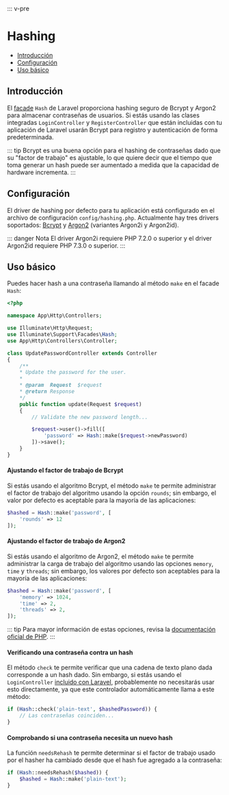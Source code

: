 ::: v-pre

# Hashing

- [Introducción](#introduction)
- [Configuración](#configuration)
- [Uso básico](#basic-usage)

<a name="introduction"></a>
## Introducción

El [facade](/facades.html) `Hash` de Laravel proporciona hashing seguro de Bcrypt y Argon2 para almacenar contraseñas de usuarios. Si estás usando las clases integradas `LoginController` y `RegisterController` que están incluidas con tu aplicación de Laravel usarán Bcrypt para registro y autenticación de forma predeterminada.

::: tip
Bcrypt es una buena opción para el hashing de contraseñas dado que su "factor de trabajo" es ajustable, lo que quiere decir que el tiempo que toma generar un hash puede ser aumentado a medida que la capacidad de hardware incrementa.
:::

<a name="configuration"></a>
## Configuración

El driver de hashing por defecto para tu aplicación está configurado en el archivo de configuración `config/hashing.php`. Actualmente hay tres drivers soportados: [Bcrypt](https://en.wikipedia.org/wiki/Bcrypt) y [Argon2](https://en.wikipedia.org/wiki/Argon2) (variantes Argon2i y Argon2id).

::: danger Nota
El driver Argon2i requiere PHP 7.2.0 o superior y el driver Argon2id requiere PHP 7.3.0 o superior.
:::

<a name="basic-usage"></a>
## Uso básico

Puedes hacer hash a una contraseña llamando al método `make` en el facade `Hash`:

```php
<?php

namespace App\Http\Controllers;

use Illuminate\Http\Request;
use Illuminate\Support\Facades\Hash;
use App\Http\Controllers\Controller;

class UpdatePasswordController extends Controller
{
    /**
    * Update the password for the user.
    *
    * @param  Request  $request
    * @return Response
    */
    public function update(Request $request)
    {
        // Validate the new password length...

        $request->user()->fill([
            'password' => Hash::make($request->newPassword)
        ])->save();
    }
}
```

#### Ajustando el factor de trabajo de Bcrypt

Si estás usando el algoritmo Bcrypt, el método `make` te permite administrar el factor de trabajo del algoritmo usando la opción `rounds`; sin embargo, el valor por defecto es aceptable para la mayoría de las aplicaciones:

```php
$hashed = Hash::make('password', [
    'rounds' => 12
]);
```

#### Ajustando el factor de trabajo de Argon2

Si estás usando el algoritmo de Argon2, el método `make` te permite administrar la carga de trabajo del algoritmo usando las opciones `memory`, `time` y `threads`; sin embargo, los valores por defecto son aceptables para la mayoría de las aplicaciones:

```php
$hashed = Hash::make('password', [
    'memory' => 1024,
    'time' => 2,
    'threads' => 2,
]);
```

::: tip
Para mayor información de estas opciones, revisa la [documentación oficial de PHP](https://secure.php.net/manual/en/function.password-hash.php).
:::

#### Verificando una contraseña contra un hash

El método `check` te permite verificar que una cadena de texto plano dada corresponde a un hash dado. Sin embargo, si estás usando el `LoginController` [incluido con Laravel](/authentication.html), probablemente no necesitarás usar esto directamente, ya que este controlador automáticamente llama a este método:

```php
if (Hash::check('plain-text', $hashedPassword)) {
    // Las contraseñas coinciden...
}
```

#### Comprobando si una contraseña necesita un nuevo hash

La función `needsRehash` te permite determinar si el factor de trabajo usado por el hasher ha cambiado desde que el hash fue agregado a la contraseña:

```php
if (Hash::needsRehash($hashed)) {
    $hashed = Hash::make('plain-text');
}
```
